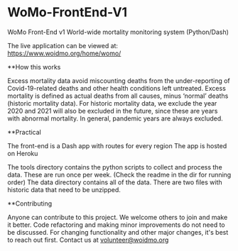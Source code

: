 # WoMo-FrontEnd-V1

WoMo Front-End v1 World-wide mortality monitoring system (Python/Dash) 

The live application can be viewed at: https://www.woidmo.org/home/womo/


**How this works

Excess mortality data avoid miscounting deaths from the under-reporting of Covid-19-related deaths and other health conditions left untreated. Excess mortality is defined as actual deaths from all causes, minus ‘normal’ deaths (historic mortality data). 
For historic mortality data, we exclude the year 2020 and 2021 will also be excluded in the future, since these are years with abnormal mortality. In general, pandemic years are always excluded.

**Practical

The front-end is a Dash app with routes for every region
The app is hosted on Heroku

The tools directory contains the python scripts to collect and process the data. These are run once per week. (Check the readme in the dir for running order)
The data directory contains all of the data. There are two files with historic data that need to be unzipped.

**Contributing

Anyone can contribute to this project. We welcome others to join and make it better.
Code refactoring and making minor improvements do not need to be discussed.
For changing functionality and other major changes, it's best to reach out first. Contact us at volunteer@woidmo.org
